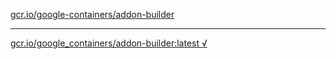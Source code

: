 [gcr.io/google-containers/addon-builder](https://hub.docker.com/r/anjia0532/addon-builder/tags/) 

----
[gcr.io/google_containers/addon-builder:latest √](https://hub.docker.com/r/anjia0532/addon-builder/tags/)

